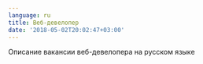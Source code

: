 ```yaml
---
language: ru
title: Веб-девелопер
date: '2018-05-02T20:02:47+03:00'
---
```

Описание вакансии веб-девелопера на русском языке
